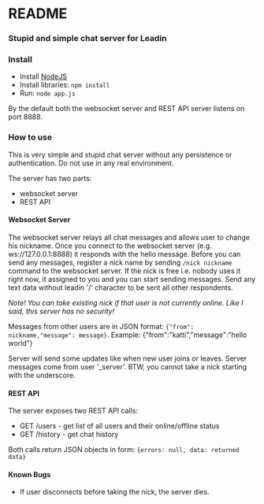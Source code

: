 # README #


### Stupid and simple chat server for Leadin ###

### Install ###

* Install [NodeJS](https://nodejs.org)
* Install libraries: `npm install`
* Run: `node app.js`

By the default both the websocket server and REST API server listens on port 8888.

### How to use ###

This is very simple and stupid chat server without any persistence or authentication. Do not use in any real environment.

The server has two parts:

* websocket server
* REST API

#### Websocket Server ####

The websocket server relays all chat messages and allows user to change his nickname. Once you connect to the websocket server (e.g. ws://127.0.0.1:8888) it responds with the hello message. Before you can send any messages, register a nick name by sending `/nick nickname` command to the websocket server. If the nick is free i.e. nobody uses it right now, it assigned to you and you can start sending messages. Send any text data without leadin '/' character to be sent all other respondents.

*Note! You can take existing nick if that user is not currently online. Like I said, this server has no security!*

Messages from other users are in JSON format: `{"from": nickname,"message": message}`. Example:
{"from":"katti","message":"hello world"}

Server will send some updates like when new user joins or leaves. Server messages come from user '_server'. BTW, you cannot take a nick starting with the underscore.

#### REST API ####

The server exposes two REST API calls:

* GET /users - get list of all users and their online/offline status
* GET /history - get chat history

Both calls return JSON objects in form: `{errors: null, data: returned data}`

#### Known Bugs ####

* If user disconnects before taking the nick, the server dies.